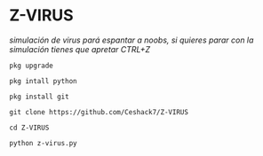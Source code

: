 # Z-VIRUS
*simulación de virus pará espantar a noobs,*
*si quieres parar con la simulación tienes que apretar CTRL+Z* 
~~~
pkg upgrade

pkg intall python

pkg install git

git clone https://github.com/Ceshack7/Z-VIRUS

cd Z-VIRUS

python z-virus.py
~~~
